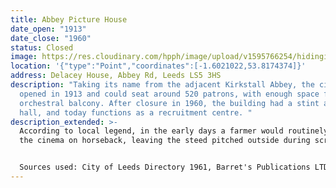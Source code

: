 ```yaml
---
title: Abbey Picture House
date_open: "1913"
date_close: "1960"
status: Closed
image: https://res.cloudinary.com/hpph/image/upload/v1595766254/hidinginplainsight/Cinemas-02.svg
location: '{"type":"Point","coordinates":[-1.6021022,53.8174374]}'
address: Delacey House, Abbey Rd, Leeds LS5 3HS
description: "Taking its name from the adjacent Kirkstall Abbey, the cinema
  opened in 1913 and could seat around 520 patrons, with enough space for an
  orchestral balcony. After closure in 1960, the building had a stint as a bingo
  hall, and today functions as a recruitment centre. "
description_extended: >-
  According to local legend, in the early days a farmer would routinely visit
  the cinema on horseback, leaving the steed pitched outside during screenings.


  Sources used: City of Leeds Directory 1961, Barret's Publications LTD
---
```

